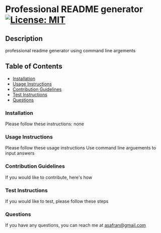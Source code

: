 # Professional README generator[![License: MIT](https://img.shields.io/badge/License-MIT-yellow.svg)](https://opensource.org/licenses/MIT)

## Description

professional readme generator using command line argements

## Table of Contents

- [Installation](#installation)
- [Usage Instructions](#Usage-Instructions)
- [Contribution Guidelines](#Contribution-Guidelines)
- [Test Instructions](#Test-Instructions)
- [Questions](#Questions)

### Installation

Please follow these instructions:
none

### Usage Instructions

Please follow these usage instructions
Use command line arguements to input answers

### Contribution Guidelines

If you would like to contribute, here's how

### Test Instructions

If you would like to test, please follow these steps

### Questions

If you have any questions, you can reach me at
asafran@gmail.com
